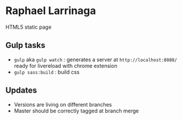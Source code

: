 # Raphael Larrinaga

HTML5 static page

## Gulp tasks

- `gulp` aka `gulp watch` : generates a server at `http://localhost:8080/` ready for livereload with chrome extension
- `gulp sass:build` : build css

## Updates

- Versions are living on different branches
- Master should be correctly tagged at branch merge
